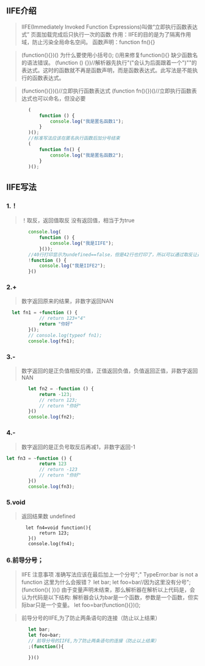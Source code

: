 ## IIFE介绍

> IIFE(Immediately Invoked Function Expressions)叫做“立即执行函数表达式”   页面加载完成后只执行一次的函数
>  作用：IIFE的目的是为了隔离作用域，防止污染全局命名空间。
>    函数声明：function fn(){}

> (function(){})()
> 为什么要使用小括号();
>      ()用来修复function(){} 缺少函数名的语法错误。
>      (function () {})//解析器先执行"("会认为后面跟着一个")""的表达式。这时的函数就不再是函数声明，而是函数表达式。此写法是不能执行的函数表达式。

> (function(){})()//立即执行函数表达式
>    (function fn(){})()//立即执行函数表达式也可以命名，但没必要
```js
        (
            function () {
                console.log("我是匿名函数1");
            }
        )();
        //标准写法应该在匿名执行函数后加分号结束
        (
            function fn() {
                console.log("我是匿名函数2");
            }
        )();

```
## IIFE写法
### 1.！

>  ！取反，返回值取反
>      没有返回值，相当于为true
```js
        console.log(
            function () {
                console.log("我是IIFE");
            }());
        //40行打印显示为undefined==false，但是42行也打印了，所以可以通过取反让返回值为true就可以进入函数了
        !function () {
            console.log("我是IIFE2");
        }()
```
### 2.+
> 数字返回原来的结果，非数字返回NAN
```js
  let fn1 = +function () {
            // return 123+"4"
            return "你好"
        }();
        // console.log(typeof fn1);
        console.log(fn1);
```
### 3.-
> 数字返回的是正负值相反的值，正值返回负值，负值返回正值，非数字返回NAN
```js
        let fn2 = -function () {
            return -123;
            // return 123;
            // return "你好"
        }()
        console.log(fn2);
```
### 4.-
> 数字返回的是正负号取反后再减1，非数字返回-1
```js
let fn3 = ~function () {
            return 123
            // return -123
            // return "你好"
        }()
        console.log(fn3);
```
### 5.void
> 返回结果数  undefined
```
       let fn4=void function(){
            return 123;
        }()
        console.log(fn4);
```
### 6.前导分号；
>    IIFE 注意事项
>         准确写法应该在最后加上一个分号";"
>         TypeError:bar is not a function
>         这里为什么会报错？
>         let bar;
>         let foo=bar//因为这里没有分号";
>         (function(){
>         })()
>         由于变量声明未结束，那么解析器在解析以上代码是，会认为代码是以下结构:
>         解析器会认为bar是一个函数，参数是一个函数，但实际bar只是一个变量。
>         let foo=bar(function(){})();

> 前导分号的IIFE,为了防止两条语句的连接（防止以上结果）
```js
 		let bar;
        let foo=bar;
        // 前导分号的IIFE,为了防止两条语句的连接（防止以上结果）
        ;(function(){

        })()
```